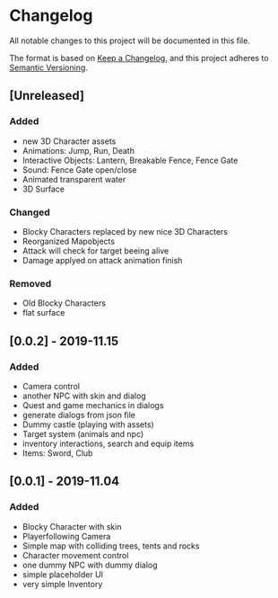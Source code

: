 # Changelog
All notable changes to this project will be documented in this file.

The format is based on [Keep a Changelog](https://keepachangelog.com/en/1.0.0/),
and this project adheres to [Semantic Versioning](https://semver.org/spec/v2.0.0.html).

## [Unreleased]
### Added
- new 3D Character assets
- Animations: Jump, Run, Death
- Interactive Objects: Lantern, Breakable Fence, Fence Gate
- Sound: Fence Gate open/close
- Animated transparent water
- 3D Surface

### Changed
- Blocky Characters replaced by new nice 3D Characters
- Reorganized Mapobjects
- Attack will check for target beeing alive
- Damage applyed on attack animation finish

### Removed
- Old Blocky Characters
- flat surface

## [0.0.2] - 2019-11.15
### Added
- Camera control
- another NPC with skin and dialog
- Quest and game mechanics in dialogs
- generate dialogs from json file
- Dummy castle (playing with assets)
- Target system (animals and npc)
- inventory interactions, search and equip items
- Items: Sword, Club



## [0.0.1] - 2019-11.04
### Added
- Blocky Character with skin
- Playerfollowing Camera
- Simple map with colliding trees, tents and rocks
- Character movement control
- one dummy NPC with dummy dialog
- simple placeholder UI
- very simple Inventory
